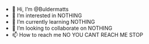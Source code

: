 - 👋 Hi, I’m @Buldermatts
- 👀 I’m interested in NOTHING
- 🌱 I’m currently learning NOTHING
- 💞️ I’m looking to collaborate on NOTHING
- 📫 How to reach me NO YOU CANT REACH ME STOP

<!---
Buldermatts/Buldermatts is a ✨ special ✨ repository because its `README.md` (this file) appears on your GitHub profile.
You can click the Preview link to take a look at your changes.
--->
